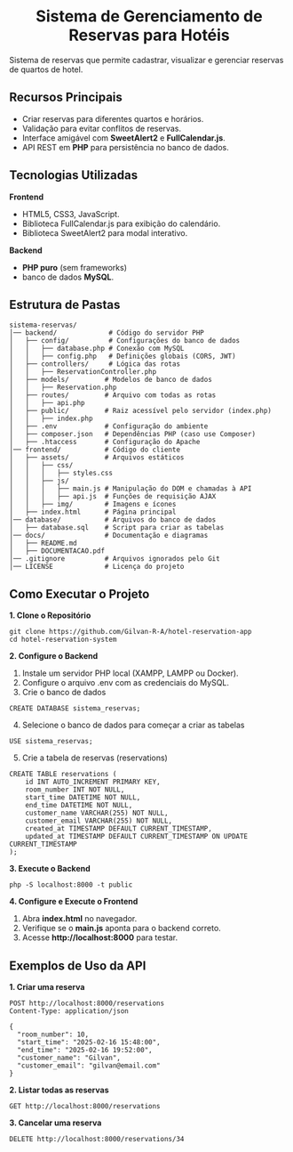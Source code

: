 <h1 align="center">
    Sistema de Gerenciamento de Reservas para Hotéis
</h1>

Sistema de reservas que permite cadastrar, visualizar e gerenciar reservas de quartos de hotel.   

## Recursos Principais   

- Criar reservas para diferentes quartos e horários.   
- Validação para evitar conflitos de reservas.
- Interface amigável com **SweetAlert2** e **FullCalendar.js**.
- API REST em **PHP** para persistência no banco de dados.   

## Tecnologias Utilizadas   

**Frontend**   

- HTML5, CSS3, JavaScript.   
- Biblioteca FullCalendar.js para exibição do calendário.   
- Biblioteca SweetAlert2 para modal interativo.   

**Backend**   

- **PHP puro** (sem frameworks)   
- banco de dados **MySQL**.   

## Estrutura de Pastas   

```   
sistema-reservas/
│── backend/             # Código do servidor PHP
│   ├── config/          # Configurações do banco de dados
│   │   ├── database.php # Conexão com MySQL
│   │   ├── config.php   # Definições globais (CORS, JWT)
│   ├── controllers/     # Lógica das rotas
│   │   ├── ReservationController.php
│   ├── models/         # Modelos de banco de dados
│   │   ├── Reservation.php
│   ├── routes/         # Arquivo com todas as rotas
│   │   ├── api.php
│   ├── public/         # Raiz acessível pelo servidor (index.php)
│   │   ├── index.php
│   ├── .env            # Configuração do ambiente
│   ├── composer.json   # Dependências PHP (caso use Composer)
│   ├── .htaccess       # Configuração do Apache
│── frontend/           # Código do cliente
│   ├── assets/         # Arquivos estáticos
│   │   ├── css/
│   │   │   ├── styles.css
│   │   ├── js/
│   │   │   ├── main.js # Manipulação do DOM e chamadas à API
│   │   │   ├── api.js  # Funções de requisição AJAX
│   │   ├── img/        # Imagens e ícones
│   ├── index.html      # Página principal
│── database/           # Arquivos do banco de dados
│   ├── database.sql    # Script para criar as tabelas
│── docs/               # Documentação e diagramas
│   ├── README.md
│   ├── DOCUMENTACAO.pdf
│── .gitignore          # Arquivos ignorados pelo Git
│── LICENSE             # Licença do projeto
```   

## Como Executar o Projeto   

**1. Clone o Repositório**   

```   
git clone https://github.com/Gilvan-R-A/hotel-reservation-app
cd hotel-reservation-system
``` 

**2. Configure o Backend**   

1. Instale um servidor PHP local (XAMPP, LAMPP ou Docker).   
2. Configure o arquivo .env com as credenciais do MySQL.   
3. Crie o banco de dados   

```   
CREATE DATABASE sistema_reservas;
```   

4. Selecione o banco de dados para começar a criar as tabelas      

```   
USE sistema_reservas;
```   
5. Crie a tabela de reservas (reservations)   

```   
CREATE TABLE reservations (
    id INT AUTO_INCREMENT PRIMARY KEY,
    room_number INT NOT NULL,
    start_time DATETIME NOT NULL,
    end_time DATETIME NOT NULL,
    customer_name VARCHAR(255) NOT NULL,
    customer_email VARCHAR(255) NOT NULL,
    created_at TIMESTAMP DEFAULT CURRENT_TIMESTAMP,
    updated_at TIMESTAMP DEFAULT CURRENT_TIMESTAMP ON UPDATE CURRENT_TIMESTAMP
);
```   

**3. Execute o Backend**   

```   
php -S localhost:8000 -t public
```

**4. Configure e Execute o Frontend**   

1. Abra **index.html** no navegador.   
2. Verifique se o **main.js** aponta para o backend correto.   
3. Acesse **http://localhost:8000** para testar.   



## Exemplos de Uso da API   

**1. Criar uma reserva**   

```   
POST http://localhost:8000/reservations
Content-Type: application/json

{
  "room_number": 10,
  "start_time": "2025-02-16 15:48:00",
  "end_time": "2025-02-16 19:52:00",
  "customer_name": "Gilvan",
  "customer_email": "gilvan@email.com"
}
```   

**2. Listar todas as reservas**   

```   
GET http://localhost:8000/reservations
```   

**3. Cancelar uma reserva**   

```  
DELETE http://localhost:8000/reservations/34
```   



